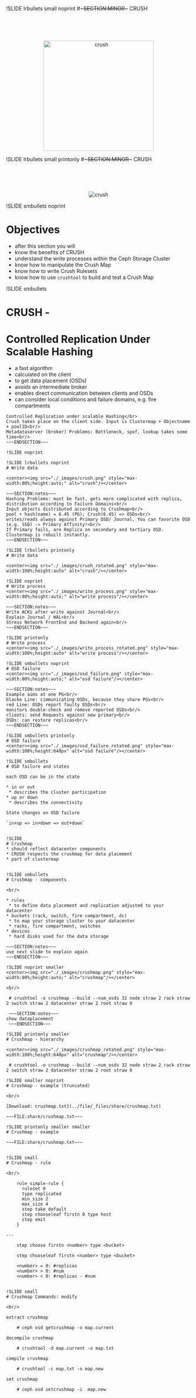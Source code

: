 !SLIDE lrbullets small noprint
#~~~SECTION:MINOR~~~ CRUSH

<br/><br/><br/>

<center><img src="./_images/crush_symbole.png" style="width:300px;" alt="crush"/></center>


!SLIDE lrbullets small printonly
#~~~SECTION:MINOR~~~ CRUSH

<br/><br/><br/>

<center><img src="./_images/crush_symbole.png" style="max-width:100%;height:auto" alt="crush"/></center>


!SLIDE smbullets noprint
# Objectives

* after this section you will
 * know the benefits of CRUSH
 * understand the write processes within the Ceph Storage Cluster
 * know how to manipulate the Crush Map
 * know how to write Crush Rulesets
 * know how to use `crushtool` to build and test a Crush Map

!SLIDE smbullets
# CRUSH - 
# Controlled Replication Under Scalable Hashing

* a fast algorithm
* calculated on the client
* to get data placement (OSDs)
* avoids an intermediate broker
* enables direct communication between clients and OSDs
* can consider local conditions and failure domains, e.g. fire compartments

~~~SECTION:notes~~~
Controlled Replication under scalable Hashing</br>
Crush takes place on the client side. Input is Clustermap + Objectname + poolID<br/>
Metadataserver (broker) Problems: Bottleneck, spof, lookup takes some time<br/>
~~~ENDSECTION~~~

!SLIDE noprint

!SLIDE lrbullets noprint
# Write data

<center><img src="./_images/crush.png" style="max-width:80%;height:auto;" alt="crush"/></center>

~~~SECTION:notes~~~
Hashing Problems: must be fast, gets more complicated with replica, distribution according to Failure Domains<br/>
Input objects distributed according to Crushmap<br/>
pool + hash(name) = 6.45 (PG); Crush(6.45) => OSDs<br/>
writes/reads always against Primary OSD/ Journal. You can favorite OSD (e.g. SSD) -> Primary Affinity!<br/>
If Primary fails, are Replica on secondary and tertiary OSD. Clustermap is rebuilt instantly.
~~~ENDSECTION~~~

!SLIDE lrbullets printonly
# Write data

<center><img src="./_images/crush_rotated.png" style="max-width:100%;height:auto" alt="crush"/></center>

!SLIDE noprint
# Write process
<center><img src="./_images/write_process.png" style="max-width:80%;height:auto;" alt="write process"/></center>

~~~SECTION:notes~~~
Write ACKs after write against Journal<br/>
Explain Journal / WAL<br/>
Stress Network FrontEnd and Backend again<br/>
~~~ENDSECTION~~~

!SLIDE printonly
# Write process
<center><img src="./_images/write_process_rotated.png" style="max-width:100%;height:auto" alt="write process"/></center>

!SLIDE smbullets noprint
# OSD failure
<center><img src="./_images/osd_failure.png" style="max-width:80%;height:auto;" alt="osd failure"/></center>

~~~SECTION:notes~~~
Example aims at one PG<br/>
blacke Line: cimmunicating OSDs, because they share PGs<br/>
red Line: OSDs report faulty OSDs<br/>
monitors double-check and remove reported OSDs<br/>
clients: send Requests against new primary<br/>
OSDs: can restore replicas<br/>
~~~ENDSECTION~~~

!SLIDE smbullets printonly
# OSD failure
<center><img src="./_images/osd_failure_rotated.png" style="max-width:100%;height:640px" alt="osd failure"/></center>

!SLIDE smbullets
# OSD failure and states

each OSD can be in the state

* in or out
 * describes the cluster participation
* up or down
 * describes the connectivity

State changes on OSD failure

`in+up => in+down => out+down`


!SLIDE
# Crushmap 
* should reflect datacenter components
* CRUSH respects the crushmap for data placement
* part of clustermap


!SLIDE smbullets
# Crushmap - components

<br/>

* rules
 * to define data placement and replication adjusted to your datacenter
* buckets (rack, switch, fire compartment, dc)
 * to map your storage cluster to your datacenter
 * racks, fire compartment, switches
* devices
 * hard disks used for the data storage

~~~SECTION:notes~~~
use next slide to explain again
~~~ENDSECTION~~~

!SLIDE noprint smaller
<center><img src="./_images/crushmap.png" style="max-width:80%;height:auto;" alt="crushmap"/></center>

<br/> 

 # crushtool -o crushmap --build --num_osds 32 node straw 2 rack straw 2 switch straw 2 datacenter straw 2 root straw 0

 ~~~SECTION:notes~~~
show dataplacement 
 ~~~ENDSECTION~~~

!SLIDE printonly smaller
# Crushmap - hierarchy

<center><img src="./_images/crushmap_rotated.png" style="max-width:100%;height:640px" alt="crushmap"/></center>

 # crushtool -o crushmap --build --num_osds 32 node straw 2 rack straw 2 switch straw 2 datacenter straw 2 root straw 0

!SLIDE smaller noprint
# Crushmap - example (truncated)

<br/>

[Download: crushmap.txt](../file/_files/share/crushmap.txt)

~~~FILE:share/crushmap.txt~~~

!SLIDE printonly smaller smaller
# Crushmap - example 

~~~FILE:share/crushmap.txt~~~


!SLIDE small
# Crushmap - rule

<br/>

    rule simple-rule {
      ruleset 0
      type replicated
      min_size 2
      max_size 4
      step take default
      step chooseleaf firstn 0 type host
      step emit
    }

---

    step choose firstn <number> type <bucket>

    step chooseleaf firstn <number> type <bucket>

    <number> = 0: #replicas
    <number> > 0: #num
    <number> < 0: #replicas - #num


!SLIDE small
# Crushmap Commands: modify

<br/>

extract crushmap

    # ceph osd getcrushmap -o map.current

decompile crushmap

    # crushtool -d map.current -o map.txt

compile crushmap

    # crushtool -c map.txt -o map.new

set crushmap

    # ceph osd setcrushmap -i  map.new
